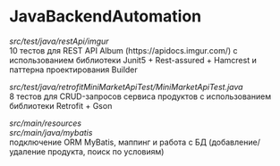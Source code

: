 # JavaBackendAutomation

<p><i>src/test/java/restApi/imgur</i> <br>
10 тестов для REST API Album (https://apidocs.imgur.com/) с использованием библиотеки Junit5 + Rest-assured + Hamcrest и паттерна проектирования Builder</p>

<p><i>src/test/java/retrofitMiniMarketApiTest/MiniMarketApiTest.java</i><br>
8 тестов для CRUD-запросов сервиса продуктов с использованием библиотеки Retrofit + Gson</p>

<p><i>src/main/resources</i><br>
<i>src/main/java/mybatis</i><br>
подключение ORM MyBatis, маппинг и работа с БД (добавление/удаление продукта, поиск по условиям)</p>
